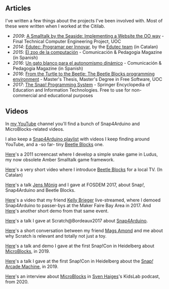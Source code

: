 ## Articles

I've written a few things about the projects I've been involved with. Most of these were written when I worked at the Citilab.

* _2009_: [A Smalltalk by the Seaside: Implementing a Website the OO way](http://edutec.citilab.eu/downloads/TFC-ASmalltalkByTheSeaside.pdf) - Final Technical Computer Engineering Project, UOC
* _2014_: [Edutec: Programar per Innovar](http://edutec.citilab.eu/downloads/Edutec-Programarperinnovar.pdf), by the [Edutec team](http://edutec.citilab.eu/#equip) (in Catalan)
* _2015_: [El zoo de la computación](files/zoo.pdf) - Comunicación & Pedagogia Magazine (in Spanish)
* _2016_: [Un gato blanco para el autonomismo dinámico](files/GatoBlanco.pdf) - Comunicación & Pedagogia Magazine (in Spanish)
* _2016_: [From the Turtle to the Beetle: The Beetle Blocks programming environment](http://openaccess.uoc.edu/webapps/o2/bitstream/10609/52807/6/bromagosaTFM0716mem%C3%B2ria.pdf) - Master's Thesis, Master's Degree in Free Software, UOC
* _2017_: [The Snap! Programming System](files/snap-springer.pdf) - Springer Encyclopedia of Education and Information Technologies. Free to use for non-commercial and educational purposes

## Videos

In [my YouTube](https://www.youtube.com/channel/UC_EJUQg4zmOP3uoDIg_zRdg) channel you'll find a bunch of Snap4Arduino and MicroBlocks-related videos.  

I also keep a [Snap4Arduino playlist](https://www.youtube.com/playlist?list=PL5OeDsbY1ElLa5FvQoejTFddsVZpp8Nah) with videos I keep finding around YouTube, and a -so far- tiny [Beetle Blocks](https://www.youtube.com/watch?v=6AFnVXoJqhU&list=PL5OeDsbY1ElLR_2maAXzM7WcKHA8q9ZH9) one.  

[Here](https://vimeo.com/31597779)'s a 2011 screencast where I develop a simple snake game in Ludus, my now obsolete Amber Smalltalk game framework.  

[Here](https://www.youtube.com/watch?v=H740N28zJyM)'s a very short video where I introduce [Beetle Blocks](http://beetleblocks.com) for a local TV. (In Catalan)  

[Here](https://video.fosdem.org/2017/AW1.126/ogd_snap.mp4)'s a talk [Jens Mönig](http://github.com/jmoenig) and I gave at FOSDEM 2017, about Snap<i>!</i>, Snap4Arduino and Beetle Blocks.  

[Here](https://www.facebook.com/kelly.brieger/videos/10155230471170135/)'s a video that my friend [Kelly Brieger](https://twitter.com/KellyBriegerPR) live-streamed, where I demoed Snap4Arduino to passer-bys at the Maker Faire Bay Area in 2017. And [Here](https://www.youtube.com/watch?v=O8LiTWGNvK8)'s another short demo from that same event.  

[Here](https://www.youtube.com/watch?v=Baox7w8D_TA)'s a talk I gave at Scratch@Bordeaux2017 about [Snap4Arduino](http://snap4arduino.rocks).  

[Here](https://magsamond.com/2018/02/04/so-what-good-is-scratch-you-ask-a-perfect-pitch-3-minutes-answer-from-bromagosa/)'s a short conversation between my friend [Mags Amond](https://magsamond.com) and me about why Scratch is relevant and totally not just a toy.  

[Here](https://www.youtube.com/watch?v=B6jvnrp-G3c)'s a talk and demo I gave at the first Snap!Con in Heidelberg about [MicroBlocks](https://microblocks.fun), in 2019.  

[Here](https://www.youtube.com/watch?v=vbW4RnTZKBE)'s a talk I gave at the first Snap!Con in Heidelberg about the [Snap<em>!</em> Arcade Machine](http://snaparcade.cat), in 2019.

[Here](https://kidslab.dev/2020/08/03/microblocks-with-bernat-romagosa/)'s an interview about [MicroBlocks](https://microblocks.fun) in [Sven Haiges](https://kidslab.dev/author/hansamann/)'s KidsLab podcast, from 2020.

